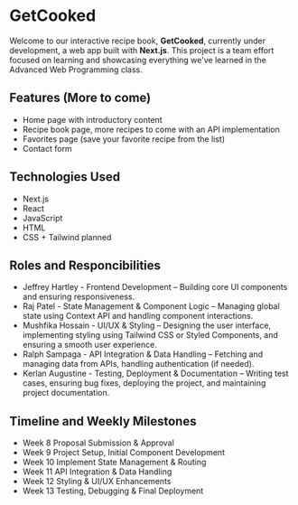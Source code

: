 # GetCooked

Welcome to our interactive recipe book, **GetCooked**, currently under development, a web app built with **Next.js**. This project is a team effort focused on learning and showcasing everything we've learned in the Advanced Web Programming class.

## Features (More to come)

- Home page with introductory content
- Recipe book page, more recipes to come with an API implementation
- Favorites page (save your favorite recipe from the list)
- Contact form

## Technologies Used

- Next.js
- React
- JavaScript
- HTML
- CSS + Tailwind planned

## Roles and Responcibilities

- Jeffrey Hartley - Frontend Development – Building core UI components and ensuring responsiveness.
- Raj Patel - State Management & Component Logic – Managing global state using Context API and handling component interactions.
- Mushfika Hossain - UI/UX & Styling – Designing the user interface, implementing styling using Tailwind CSS or Styled Components, and ensuring a smooth user experience.
- Ralph Sampaga - API Integration & Data Handling – Fetching and managing data from APIs, handling authentication (if needed).
- Kerlan Augustine - Testing, Deployment & Documentation – Writing test cases, ensuring bug fixes, deploying the project, and maintaining project documentation.

## Timeline and Weekly Milestones

- Week 8
Proposal Submission & Approval
- Week 9
Project Setup, Initial Component Development
- Week 10
Implement State Management & Routing
- Week 11
API Integration & Data Handling
- Week 12
Styling & UI/UX Enhancements
- Week 13
Testing, Debugging & Final Deployment


